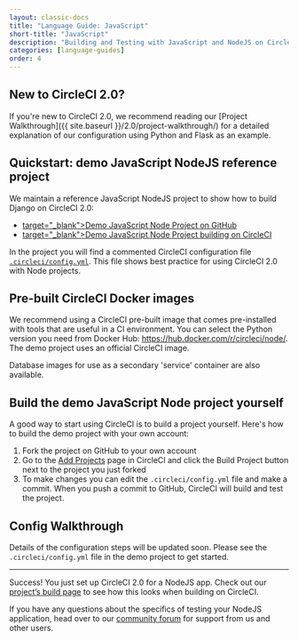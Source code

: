 ```yaml
---
layout: classic-docs
title: "Language Guide: JavaScript"
short-title: "JavaScript"
description: "Building and Testing with JavaScript and NodeJS on CircleCI 2.0"
categories: [language-guides]
order: 4
---
```


## New to CircleCI 2.0?

If you're new to CircleCI 2.0, we recommend reading our [Project Walkthrough]({{ site.baseurl }}/2.0/project-walkthrough/) for a detailed explanation of our configuration using Python and Flask as an example.

## Quickstart: demo JavaScript NodeJS reference project

We maintain a reference JavaScript NodeJS project to show how to build Django on CircleCI 2.0:

- <a href="https://github.com/CircleCI-Public/circleci-demo-javascript-express"> target="_blank">Demo JavaScript Node Project on GitHub</a>
- <a href="https://circleci.com/gh/CircleCI-Public/circleci-demo-javascript-express"> target="_blank">Demo JavaScript Node Project building on CircleCI</a>

In the project you will find a commented CircleCI configuration file <a href="https://github.com/CircleCI-Public/circleci-demo-javascript-express/blob/master/.circleci/config.yml" target="_blank">`.circleci/config.yml`</a>. This file shows best practice for using CircleCI 2.0 with Node projects.

## Pre-built CircleCI Docker images

We recommend using a CircleCI pre-built image that comes pre-installed with tools that are useful in a CI environment. You can select the Python version you need from Docker Hub: <https://hub.docker.com/r/circleci/node/>. The demo project uses an official CircleCI image.

Database images for use as a secondary 'service' container are also available.

## Build the demo JavaScript Node project yourself

A good way to start using CircleCI is to build a project yourself. Here's how to build the demo project with your own account:

1. Fork the project on GitHub to your own account
2. Go to the [Add Projects](https://circleci.com/add-projects) page in CircleCI and click the Build Project button next to the project you just forked
3. To make changes you can edit the `.circleci/config.yml` file and make a commit. When you push a commit to GitHub, CircleCI will build and test the project.

## Config Walkthrough

Details of the configuration steps will be updated soon. Please see the `.circleci/config.yml` file in the demo project to get started.

---

Success! You just set up CircleCI 2.0 for a NodeJS app. Check out our [project’s build page](https://circleci.com/gh/CircleCI-Public/circleci-demo-javascript-express) to see how this looks when building on CircleCI.

If you have any questions about the specifics of testing your NodeJS application, head over to our [community forum](https://discuss.circleci.com/) for support from us and other users.
